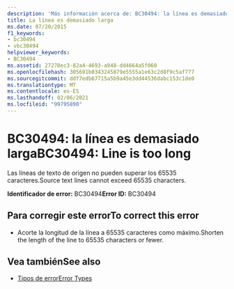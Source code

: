 ```yaml
---
description: 'Más información acerca de: BC30494: la línea es demasiado larga'
title: La línea es demasiado larga
ms.date: 07/20/2015
f1_keywords:
- bc30494
- vbc30494
helpviewer_keywords:
- BC30494
ms.assetid: 27270ec3-82a4-4693-a948-dd4664a5f060
ms.openlocfilehash: 305691b0343245879e5555a1e63c2d8f9c5af777
ms.sourcegitcommit: ddf7edb67715a5b9a45e3dd44536dabc153c1de0
ms.translationtype: MT
ms.contentlocale: es-ES
ms.lasthandoff: 02/06/2021
ms.locfileid: "99795890"
---
```

# <a name="bc30494-line-is-too-long"></a><span data-ttu-id="2d456-103">BC30494: la línea es demasiado larga</span><span class="sxs-lookup"><span data-stu-id="2d456-103">BC30494: Line is too long</span></span>

<span data-ttu-id="2d456-104">Las líneas de texto de origen no pueden superar los 65535 caracteres.</span><span class="sxs-lookup"><span data-stu-id="2d456-104">Source text lines cannot exceed 65535 characters.</span></span>

 <span data-ttu-id="2d456-105">**Identificador de error:** BC30494</span><span class="sxs-lookup"><span data-stu-id="2d456-105">**Error ID:** BC30494</span></span>

## <a name="to-correct-this-error"></a><span data-ttu-id="2d456-106">Para corregir este error</span><span class="sxs-lookup"><span data-stu-id="2d456-106">To correct this error</span></span>

- <span data-ttu-id="2d456-107">Acorte la longitud de la línea a 65535 caracteres como máximo.</span><span class="sxs-lookup"><span data-stu-id="2d456-107">Shorten the length of the line to 65535 characters or fewer.</span></span>

## <a name="see-also"></a><span data-ttu-id="2d456-108">Vea también</span><span class="sxs-lookup"><span data-stu-id="2d456-108">See also</span></span>

- [<span data-ttu-id="2d456-109">Tipos de error</span><span class="sxs-lookup"><span data-stu-id="2d456-109">Error Types</span></span>](../../programming-guide/language-features/error-types.md)
